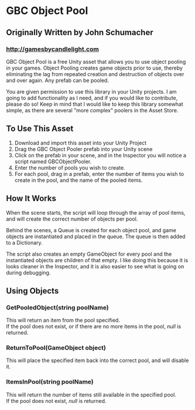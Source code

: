 # GBC Object Pool
## Originally Written by John Schumacher
### http://gamesbycandlelight.com

GBC Object Pool is a free Unity asset that allows you to use object pooling in your games. Object Pooling creates game objects prior to use, thereby eliminating the lag from repeated creation and destruction of objects over and over again.  Any prefab can be pooled.

You are given permission to use this library in your Unity projects.  I am going to add functionality as I need, and if you would like to contribute, please do so!  Keep in mind that I would like to keep this library somewhat simple, as there are several "more complex" poolers in the Asset Store.

## To Use This Asset
1. Download and import this asset into your Unity Project
2. Drag the GBC Object Pooler prefab into your Unity scene
3. Click on the prefab in your scene, and in the Inspector you will notice a script named GBCObjectPooler.
4. Enter the number of pools you wish to create.
5. For each pool, drag in a prefab, enter the number of items you wish to create in the pool, and the name of the pooled items.

## How It Works

When the scene starts, the script will loop through the array of pool items, and will create the correct number of objects per pool.

Behind the scenes, a Queue is created for each object pool, and game objects are instantiated and placed in the queue.  The queue is then added to a Dictionary.

The script also creates an empty GameObject for every pool and the instantiated objects are children of that empty.  I like doing this because it is looks cleaner in the Inspector, and it is also easier to see what is going on during debugging.

## Using Objects

### GetPooledObject(string poolName)
This will return an item from the pool specified.  
If the pool does not exist, or if there are no more items in the pool, _null_ is returned.

### ReturnToPool(GameObject object)  
This will place the specified item back into the correct pool, and will disable it.

### ItemsInPool(string poolName)  
This will return the number of items still available in the specified pool.  
If the pool does not exist, _null_ is returned.

